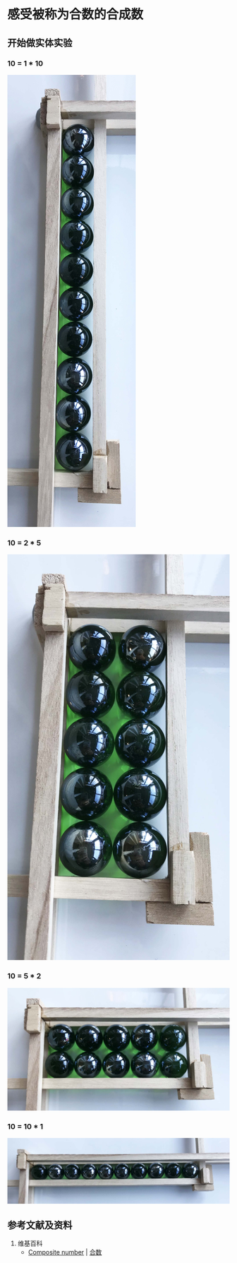 # 感受被称为合数的合成数

## 开始做实体实验

### 10 = 1 * 10
![](/images/数论/基本数和合成数/感受被称为合数的合成数/1a1.jpg)

### 10 = 2 * 5
![](/images/数论/基本数和合成数/感受被称为合数的合成数/1a2.jpg)

### 10 = 5 * 2
![](/images/数论/基本数和合成数/感受被称为合数的合成数/1a3.jpg)

### 10 = 10 * 1
![](/images/数论/基本数和合成数/感受被称为合数的合成数/1a4.jpg)

## 参考文献及资料

1. 维基百科
	- [Composite number](https://en.wikipedia.org/wiki/Composite_number) |  [合数](https://zh.wikipedia.org/wiki/%E5%90%88%E6%95%B0) 
